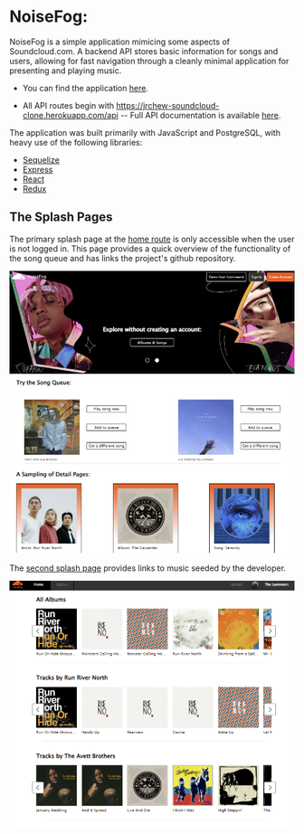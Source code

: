 # NoiseFog:

NoiseFog is a simple application mimicing some aspects of Soundcloud.com.
A backend API stores basic information for songs and users, allowing for fast navigation through a cleanly minimal application for presenting and playing music.

* You can find the application [here](https://jrchew-soundcloud-clone.herokuapp.com).

* All API routes begin with https://jrchew-soundcloud-clone.herokuapp.com/api
-- Full API documentation is available [here](https://github.com/jrchew15/soundcloud-clone/wiki/API-Routes).

The application was built primarily with JavaScript and PostgreSQL, with heavy use of the following libraries:
* [Sequelize](https://sequelize.org)
* [Express](https://expressjs.com/)
* [React](https://reactjs.org)
* [Redux](https://redux.js.org)

## The Splash Pages

The primary splash page at the [home route](https://jrchew-soundcloud-clone.herokuapp.com) is only accessible when the user is not logged in. This page provides a quick overview of the functionality of the song queue and has links the project's github repository.

![home-splash-page](https://raw.githubusercontent.com/jrchew15/soundcloud-clone/main/backend/assets/home-splash.png)

The [second splash page](https://jrchew-soundcloud-clone.herokuapp.com/discover) provides links to music seeded by the developer.

![discover-splash-page](https://raw.githubusercontent.com/jrchew15/soundcloud-clone/main/backend/assets/discover-splash.png)


